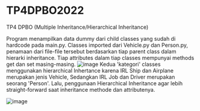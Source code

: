 # TP4DPBO2022
TP4 DPBO (Multiple Inheritance/Hierarchical Inheritance)

Program menampilkan data dummy dari child classes yang sudah di hardcode pada main.py.
Classes imported dari Vehicle.py dan Person.py, penamaan dari file-file tersebut berdasarkan tiap parent class dalam hierarki inheritance.
Tiap attributes dalam tiap classes mempunyai methods get dan set masing-masing.
![image](https://user-images.githubusercontent.com/82450154/156932679-1ce32e2f-0802-4b85-8de8-2cb0fe129475.png)
Kedua 'kategori' classes menggunakan hierarchical Inhertance karena IRL Ship dan Airplane merupakan jenis Vehicle, Sedangkan IRL Job dan Driver merupakan seorang 'Person'.
Lalu, penggunaan Hierarchical Inheritance agar lebih straight-forward saat inheritance methode dan attributenya.

![image](https://user-images.githubusercontent.com/82450154/156932459-e0707c48-7859-47be-8edf-98bb55a3d96b.png)
